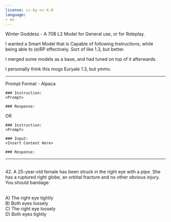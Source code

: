 ```yaml
---
license: cc-by-nc-4.0
language:
- en
---
```


Winter Goddess - A 70B L2 Model for General use, or for Roleplay.

I wanted a Smart Model that is Capable of following Instructions, while being able to (e)RP effectively. Sort of like 1.3, but better.

I merged some models as a base, and had tuned on top of it afterwards.

I personally think this mogs Euryale 1.3, but ymmv.

***

Prompt Format - Alpaca


```
### Instruction:
<Prompt>

### Response:

```

OR

```
### Instruction:
<Prompt>

### Input:
<Insert Context Here>

### Response:

```

***


<br> 42. A 25-year-old female has been struck in the right eye with a pipe. She has a ruptured right globe, an orbital fracture and no other obvious injury. You should bandage:


<br> A)	The right eye tightly
<br> B)	Both eyes loosely
<br> C)	The right eye loosely
<br> D)	Both eyes tightly

